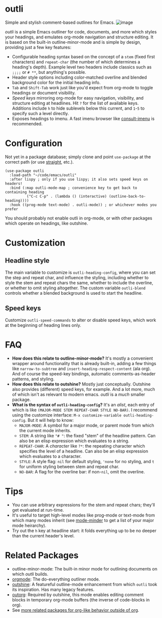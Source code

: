 # outli
Simple and stylish comment-based outlines for Emacs.
![image](https://user-images.githubusercontent.com/93749/190755666-69ca250c-476b-41c9-a26a-f9c12d167c99.png)

_outli_ is a simple Emacs outliner for code, documents, and more which styles your headings, and emulates org-mode navigation and structure editing.  It is based on the built-in outline-minor-mode and is simple by design, providing just a few key features:

- Configurable heading syntax based on the concept of a `stem` (fixed first characters) and `repeat-char` (the number of which determines a heading's depth).  Example level two headers include classics such as `;;;;` or `# **`, but anything's possible.
- Header style options including color-matched overline and blended background color for the initial heading info.
- `Tab` and `Shift-Tab` work just like you'd expect from org-mode to toggle headings or document visibility. 
- _Speed keys_ mirroring org-mode for easy navigation, visibility, and structure editing at headlines.  Hit `?` for the list of available keys.   Additions include `h` to hide sublevels below this current, and `1`-`5` to specify such a level directly. 
- Exposes headings to imenu.  A fast imenu browser like [consult-imenu](https://github.com/minad/consult) is recommended. 

# Configuration
Not yet in a package database; simply clone and point `use-package` at the correct path (or use [straight](https://github.com/radian-software/straight.el), etc.).

```elisp
(use-package outli
  :load-path "~/code/emacs/outli"
  :after lispy ; only if you use lispy; it also sets speed keys on headers!
  :bind (:map outli-mode-map ; convenience key to get back to containing heading
	      ("C-c C-p" . (lambda () (interactive) (outline-back-to-heading))))
  :hook ((prog-mode text-mode) . outli-mode)) ; or whichever modes you prefer
```

You should probably not enable outli in org-mode, or with other packages which operate on headings, like outshine. 

# Customization
## Headline style
The main variable to customize is `outli-heading-config`, where you can set the step and repeat char, and influence the styling, including whether to style the stem and repeat chars the same, whether to include the overline, or whether to omit styling altogether.  The custom variable `outli-blend` controls whether a blended background is used to start the headline.

## Speed keys
Customize `outli-speed-commands` to alter or disable speed keys, which work at the beginning of heading lines only.  

# FAQ
- **How does this relate to outline-minor-mode?**  It's mostly a convenient wrapper around functionality that is already built-in, adding a few things like `narrow-to-subtree` and `insert-heading-respect-content` (ala org). And of course the speed-key bindings, automatic comments-as-header patterns, and styling.  
- **How does this relate to outshine?**  Mostly just conceptually.  Outshine also provides (different) speed keys, for example.  And a lot more, much of which isn't as relevant to modern emacs.  _outli_ is a _much_ smaller package. 
- **What is the syntax of `outli-heading-config`?** It's an _alist_, each entry of which is like `(MAJOR-MODE STEM REPEAT-CHAR STYLE NO-BAR)`.  I recommend using the customize interface: `M-x customize-variable outli-heading-config`.  But it will help to know:
    - `MAJOR-MODE`: A symbol for a major mode, or parent mode from which the current mode inherits.
    - `STEM`: A string like `"# "`: the fixed "stem" of the headline pattern.  Can also be an elisp expression which evaluates to a string.
    - `REPEAT-CHAR`: A _character_ like `?*`: the repeating character which specifies the level of a headline.  Can also be an elisp expression which evaluates to a character. 
    - `STYLE`: A style flag: `nil` for default styling, `'none` for no styling, and `t` for uniform styling between stem and repeat char.
    - `NO-BAR`: A flag for the overline bar: if non-`nil`, omit the overline.

# Tips
- You can use arbitrary expressions for the stem and repeat chars; they'll get evaluated at run-time.
- It's useful to target high-level modes like prog-mode or text-mode from which many modes inherit (see [mode-minder](https://github.com/jdtsmith/mode-minder) to get a list of your major mode heirarchy).
- Try out the `h` key at headline start: it folds everything up to be no deeper than the current header's level. 

# Related Packages
- outline-minor-mode: The built-in minor mode for outlining documents on which _outli_ builds. 
- [orgmode](https://orgmode.org): The do-everything outliner mode.
- [outshine](https://github.com/alphapapa/outshine): A featureful outline-mode enhancement from which `outli` took its inspiration.  Has many legacy features. 
- [outorg](https://github.com/alphapapa/outorg): Required by outshine, this mode enables editing comment blocks in temporary org-mode buffers (the inverse of code-blocks in org).
- See [more related packages for org-like behavior outside of org](https://orgmode.org/worg/org-tutorials/org-outside-org.html). 
